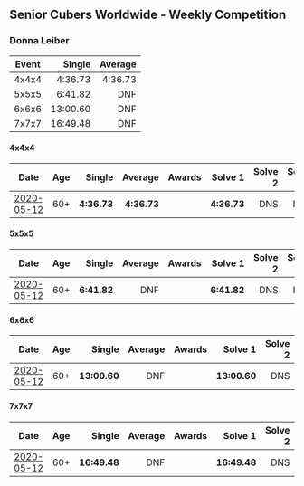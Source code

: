 ## Senior Cubers Worldwide - Weekly Competition
### Donna Leiber

| Event | Single | Average |
| -- | --: | --: |
| 4x4x4 | 4:36.73 | 4:36.73 |
| 5x5x5 | 6:41.82 | DNF |
| 6x6x6 | 13:00.60 | DNF |
| 7x7x7 | 16:49.48 | DNF |

#### 4x4x4

| Date | Age | Single | Average | Awards | Solve 1 | Solve 2 | Solve 3 | Solve 4 | Solve 5 | Video |
| :--: | :--: | --: | --: | :--: | --: | --: | --: | --: | --: | :-- |
| [2020-05-12](../4x4x4/results/2020-05-12.md) | 60+ | **4:36.73** | **4:36.73** |  | **4:36.73** | DNS | DNS | DNS | DNS | [Link](https://www.facebook.com/events/276138643524223/permalink/278589039945850/) |


#### 5x5x5

| Date | Age | Single | Average | Awards | Solve 1 | Solve 2 | Solve 3 | Solve 4 | Solve 5 | Video |
| :--: | :--: | --: | --: | :--: | --: | --: | --: | --: | --: | :-- |
| [2020-05-12](../5x5x5/results/2020-05-12.md) | 60+ | **6:41.82** | DNF |  | **6:41.82** | DNS | DNS | DNS | DNS | [Link](https://www.facebook.com/events/276138643524223/permalink/278589523279135/) |


#### 6x6x6

| Date | Age | Single | Average | Awards | Solve 1 | Solve 2 | Solve 3 | Video |
| :--: | :--: | --: | --: | :--: | --: | --: | --: | :-- |
| [2020-05-12](../6x6x6/results/2020-05-12.md) | 60+ | **13:00.60** | DNF |  | **13:00.60** | DNS | DNS | [Link](https://www.facebook.com/events/276138643524223/permalink/278590013279086/) |


#### 7x7x7

| Date | Age | Single | Average | Awards | Solve 1 | Solve 2 | Solve 3 | Video |
| :--: | :--: | --: | --: | :--: | --: | --: | --: | :-- |
| [2020-05-12](../7x7x7/results/2020-05-12.md) | 60+ | **16:49.48** | DNF |  | **16:49.48** | DNS | DNS | [Link](https://www.facebook.com/events/276138643524223/permalink/278590303279057/) |


<!-- Global site tag (gtag.js) - Google Analytics -->
<script async src="https://www.googletagmanager.com/gtag/js?id=UA-86348435-3"></script>
<script>window.dataLayer = window.dataLayer || []; function gtag() {dataLayer.push(arguments);} gtag('js', new Date()); gtag('config', 'UA-86348435-3');</script>
